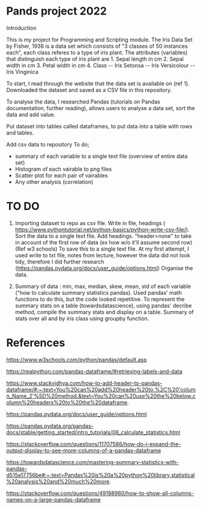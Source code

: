 # Pands project 2022

Introduction

This is my project for Programming and Scripting module. 
The Iris Data Set by Fisher, 1936 is a data set which consists of "3 classes of 50 instances each", each class referes to a type of iris plant. 
The attributes (variables) that distinguish each type of iris plant are
      1. Sepal length in cm
      2. Sepal width in cm
      3. Petal width in cm
      4. Class
         -- Iris Setonsa
         -- Iris Versicolour
         -- Iris Vinginica

To start, I read through the website that the data set is available on (ref 1). Downloaded the dataset and saved as a CSV file in this repository.

To analyse the data, I researched Pandas (tutorials on Pandas documentation, further reading), allows users to analyse a data set, sort the data and add value. 

Put dataset into tables called dataframes, to put data into a table with rows and tables.

Add csv data to repository
To do;
 - summary of each variable to a single text file (overview of entire data set)
 - Histogram of each vairable to png files
 - Scatter plot for each pair of vairables
 - Any other analysis (correlation)

# TO DO

1. Importing dataset to repo as csv file. Write in file, headings ( https://www.pythontutorial.net/python-basics/python-write-csv-file/).
   Sort the data to a single text file. Add headings. "header=none" to take in account of the first row of data (ex how w/o it'll assume second row) (Ref w3 schools)
   To save this to a single text file. At my first attempt, I used write to txt file, notes from lecture, however the data did not look tidy, therefore I did further research (https://pandas.pydata.org/docs/user_guide/options.html)
   Organise the data.

2. Summary of data : min, max, median, skew, mean, std of each variable ("how to calculate summary statistics pandas). Used pandas' math functions to do this, but the code looked repetitive. To represent the summary stats on a table (towardsdatascience), using pandas' decribe method, compile the summary stats and display on a table. Summary of stats over all and by iris class using groupby function. 







# References
https://www.w3schools.com/python/pandas/default.asp

https://realpython.com/pandas-dataframe/#retrieving-labels-and-data

https://www.stackvidhya.com/how-to-add-header-to-pandas-dataframe/#:~:text=You%20can%20add%20header%20to,%2C%20'column_Name_2'%5D%20method.&text=You%20can%20use%20the%20below,column%20headers%20to%20the%20dataframe.

https://pandas.pydata.org/docs/user_guide/options.html

https://pandas.pydata.org/pandas-docs/stable/getting_started/intro_tutorials/06_calculate_statistics.html

https://stackoverflow.com/questions/11707586/how-do-i-expand-the-output-display-to-see-more-columns-of-a-pandas-dataframe

https://towardsdatascience.com/mastering-summary-statistics-with-pandas-d515e17756be#:~:text=Pandas%20is%20a%20python%20library,statistical%20analysis%20and%20much%20more.

https://stackoverflow.com/questions/49188960/how-to-show-all-columns-names-on-a-large-pandas-dataframe